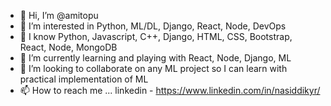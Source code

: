 - 👋 Hi, I’m @amitopu
- 👀 I’m interested in Python, ML/DL, Django, React, Node, DevOps
- 🌱 I know Python, Javascript, C++, Django, HTML, CSS, Bootstrap, React, Node, MongoDB
- 🌱 I’m currently learning and playing with React, Node, Django, ML
- 💞️ I’m looking to collaborate on any ML project so I can learn with practical implementation of ML
- 📫 How to reach me ...
      linkedin - https://www.linkedin.com/in/nasiddikyr/

<!---
amitopu/amitopu is a ✨ special ✨ repository because its `README.md` (this file) appears on your GitHub profile.
You can click the Preview link to take a look at your changes.
--->
